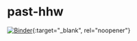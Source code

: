 # past-hhw

[![Binder](https://mybinder.org/badge_logo.svg)](https://mybinder.org/v2/gh/weslyfe/past-hhw/dev){:target="_blank", rel="noopener"}
